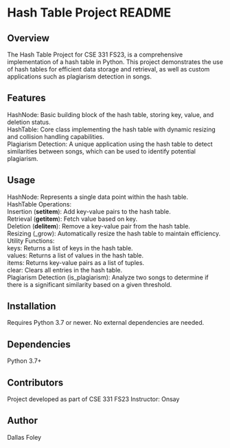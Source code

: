 
# Hash Table Project README
## Overview
The Hash Table Project for CSE 331 FS23, is a comprehensive implementation of a hash table in Python. This project demonstrates the use of hash tables for efficient data storage and retrieval, as well as custom applications such as plagiarism detection in songs.

## Features
HashNode: Basic building block of the hash table, storing key, value, and deletion status.<br />
HashTable: Core class implementing the hash table with dynamic resizing and collision handling capabilities.<br />
Plagiarism Detection: A unique application using the hash table to detect similarities between songs, which can be used to identify potential plagiarism.<br />
## Usage
HashNode: Represents a single data point within the hash table.<br />
HashTable Operations:<br />
Insertion (__setitem__): Add key-value pairs to the hash table.<br />
Retrieval (__getitem__): Fetch value based on key.<br />
Deletion (__delitem__): Remove a key-value pair from the hash table.<br />
Resizing (_grow): Automatically resize the hash table to maintain efficiency.<br />
Utility Functions:<br />
keys: Returns a list of keys in the hash table.<br />
values: Returns a list of values in the hash table.<br />
items: Returns key-value pairs as a list of tuples.<br />
clear: Clears all entries in the hash table.<br />
Plagiarism Detection (is_plagiarism): Analyze two songs to determine if there is a significant similarity based on a given threshold.<br />
## Installation
Requires Python 3.7 or newer. No external dependencies are needed.

## Dependencies
Python 3.7+
## Contributors
Project developed as part of CSE 331 FS23
Instructor: Onsay
## Author
Dallas Foley
